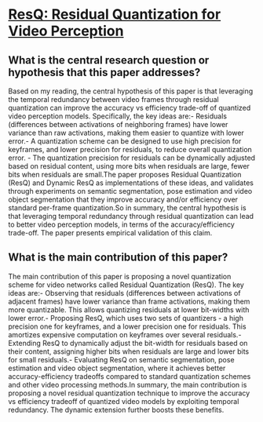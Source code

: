 # [ResQ: Residual Quantization for Video Perception](https://arxiv.org/abs/2308.09511)

## What is the central research question or hypothesis that this paper addresses?

Based on my reading, the central hypothesis of this paper is that leveraging the temporal redundancy between video frames through residual quantization can improve the accuracy vs efficiency trade-off of quantized video perception models. Specifically, the key ideas are:- Residuals (differences between activations of neighboring frames) have lower variance than raw activations, making them easier to quantize with lower error.- A quantization scheme can be designed to use high precision for keyframes, and lower precision for residuals, to reduce overall quantization error. - The quantization precision for residuals can be dynamically adjusted based on residual content, using more bits when residuals are large, fewer bits when residuals are small.The paper proposes Residual Quantization (ResQ) and Dynamic ResQ as implementations of these ideas, and validates through experiments on semantic segmentation, pose estimation and video object segmentation that they improve accuracy and/or efficiency over standard per-frame quantization.So in summary, the central hypothesis is that leveraging temporal redundancy through residual quantization can lead to better video perception models, in terms of the accuracy/efficiency trade-off. The paper presents empirical validation of this claim.


## What is the main contribution of this paper?

The main contribution of this paper is proposing a novel quantization scheme for video networks called Residual Quantization (ResQ). The key ideas are:- Observing that residuals (differences between activations of adjacent frames) have lower variance than frame activations, making them more quantizable. This allows quantizing residuals at lower bit-widths with lower error.- Proposing ResQ, which uses two sets of quantizers - a high precision one for keyframes, and a lower precision one for residuals. This amortizes expensive computation on keyframes over several residuals.- Extending ResQ to dynamically adjust the bit-width for residuals based on their content, assigning higher bits when residuals are large and lower bits for small residuals.- Evaluating ResQ on semantic segmentation, pose estimation and video object segmentation, where it achieves better accuracy-efficiency tradeoffs compared to standard quantization schemes and other video processing methods.In summary, the main contribution is proposing a novel residual quantization technique to improve the accuracy vs efficiency tradeoff of quantized video models by exploiting temporal redundancy. The dynamic extension further boosts these benefits.
